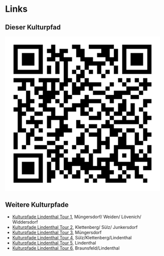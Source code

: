 Links
=====

Dieser Kulturpfad
-----------------

![QR-Code](images/05315000-b03-t04.png)

Weitere Kulturpfade
-------------------

* <a href="index.html?id=05315000-b03-t01&lng=de" target="_self">Kulturpfade Lindenthal Tour 1</a>, Müngersdorf/ Weiden/ Lövenich/ Widdersdorf
* <a href="index.html?id=05315000-b03-t02&lng=de" target="_self">Kulturpfade Lindenthal Tour 2</a>, Klettenberg/ Sülz/ Junkersdorf
* <a href="index.html?id=05315000-b03-t03&lng=de" target="_self">Kulturpfade Lindenthal Tour 3</a>, Müngersdorf
* <a href="index.html?id=05315000-b03-t04&lng=de" target="_self">Kulturpfade Lindenthal Tour 4</a>, Sülz/Klettenberg/Lindenthal
* <a href="index.html?id=05315000-b03-t05&lng=de" target="_self">Kulturpfade Lindenthal Tour 5</a>, Lindenthal
* <a href="index.html?id=05315000-b03-t06&lng=de" target="_self">Kulturpfade Lindenthal Tour 6</a>, Braunsfeld/Lindenthal
